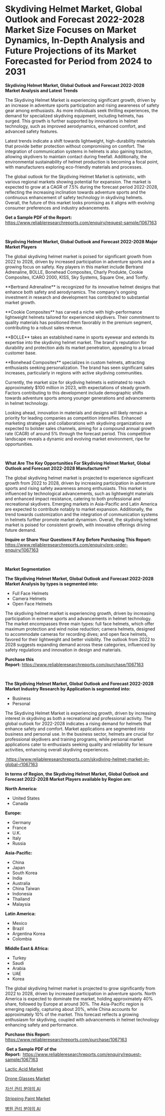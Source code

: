 <p><h1>Skydiving Helmet Market, Global Outlook and Forecast 2022-2028 Market Size Focuses on Market Dynamics, In-Depth Analysis and Future Projections of its Market Forecasted for Period from 2024 to 2031</h1></p><p><strong>Skydiving Helmet Market, Global Outlook and Forecast 2022-2028 Market Analysis and Latest Trends</strong></p>
<p><p>The Skydiving Helmet Market is experiencing significant growth, driven by an increase in adventure sports participation and rising awareness of safety gear among enthusiasts. As more individuals seek thrilling experiences, the demand for specialized skydiving equipment, including helmets, has surged. This growth is further supported by innovations in helmet technology, such as improved aerodynamics, enhanced comfort, and advanced safety features.</p><p>Latest trends indicate a shift towards lightweight, high-durability materials that provide better protection without compromising on comfort. The integration of communication systems in helmets is also gaining traction, allowing skydivers to maintain contact during freefall. Additionally, the environmental sustainability of helmet production is becoming a focal point, with manufacturers exploring eco-friendly materials and processes.</p><p>The global outlook for the Skydiving Helmet Market is optimistic, with various regional markets showing potential for expansion. The market is expected to grow at a CAGR of 7.5% during the forecast period 2022-2028, reflecting the increasing inclination towards adventure sports and the continuous enhancement of safety technology in skydiving helmets. Overall, the future of this market looks promising as it aligns with evolving consumer preferences and industry advancements.</p></p>
<p><strong>Get a Sample PDF of the Report:&nbsp;</strong> <a href="https://www.reliableresearchreports.com/enquiry/request-sample/1067163">https://www.reliableresearchreports.com/enquiry/request-sample/1067163</a></p>
<p>&nbsp;</p>
<p><strong>Skydiving Helmet Market, Global Outlook and Forecast 2022-2028 Major Market Players</strong></p>
<p><p>The global skydiving helmet market is poised for significant growth from 2022 to 2028, driven by increased participation in adventure sports and a growing focus on safety. Key players in this market include Bertrand Adrenaline, BOLLE, Bonehead Composites, Charly Produkte, Cookie Composites, ICARO 2000, KISS, Sky Systems, Square One, and Tonfly.</p><p>**Bertrand Adrenaline** is recognized for its innovative helmet designs that enhance both safety and aerodynamics. The company's ongoing investment in research and development has contributed to substantial market growth. </p><p>**Cookie Composites** has carved a niche with high-performance lightweight helmets tailored for experienced skydivers. Their commitment to quality materials has positioned them favorably in the premium segment, contributing to a robust sales revenue. </p><p>**BOLLE** takes an established name in sports eyewear and extends its expertise into the skydiving helmet market. The brand's reputation for durability and protection aids its market penetration, appealing to a broad customer base.</p><p>**Bonehead Composites** specializes in custom helmets, attracting enthusiasts seeking personalization. The brand has seen significant sales increases, particularly in regions with active skydiving communities.</p><p>Currently, the market size for skydiving helmets is estimated to reach approximately $100 million in 2023, with expectations of steady growth. Factors contributing to this development include demographic shifts towards adventure sports among younger generations and advancements in helmet technology.</p><p>Looking ahead, innovation in materials and designs will likely remain a priority for leading companies as competition intensifies. Enhanced marketing strategies and collaborations with skydiving organizations are expected to bolster sales channels, aiming for a compound annual growth rate (CAGR) of around 5% through the forecast period. This competitive landscape reveals a dynamic and evolving market environment, ripe for opportunities.</p></p>
<p>&nbsp;</p>
<p><strong>What Are The Key Opportunities For Skydiving Helmet Market, Global Outlook and Forecast 2022-2028 Manufacturers?</strong></p>
<p><p>The global skydiving helmet market is projected to experience significant growth from 2022 to 2028, driven by increasing participation in adventure sports and rising safety awareness among enthusiasts. This market is influenced by technological advancements, such as lightweight materials and enhanced impact resistance, catering to both professional and recreational skydivers. Emerging markets in Asia-Pacific and Latin America are expected to contribute notably to market expansion. Additionally, the trend towards customization and the integration of communication systems in helmets further promote market dynamism. Overall, the skydiving helmet market is poised for consistent growth, with innovative offerings driving future demand.</p></p>
<p><strong>Inquire or Share Your Questions If Any Before Purchasing This Report:</strong> <a href="https://www.reliableresearchreports.com/enquiry/pre-order-enquiry/1067163">https://www.reliableresearchreports.com/enquiry/pre-order-enquiry/1067163</a></p>
<p>&nbsp;</p>
<p><strong>Market Segmentation</strong></p>
<p><strong>The Skydiving Helmet Market, Global Outlook and Forecast 2022-2028 Market Analysis by types is segmented into:</strong></p>
<p><ul><li>Full Face Helmets</li><li>Camera Helmets</li><li>Open Face Helmets</li></ul></p>
<p><p>The skydiving helmet market is experiencing growth, driven by increasing participation in extreme sports and advancements in helmet technology. The market encompasses three main types: full face helmets, which offer maximum protection and wind noise reduction; camera helmets, designed to accommodate cameras for recording dives; and open face helmets, favored for their lightweight and better visibility. The outlook from 2022 to 2028 suggests expanding demand across these categories, influenced by safety regulations and innovation in design and materials.</p></p>
<p><strong>Purchase this Report:&nbsp;</strong><a href="https://www.reliableresearchreports.com/purchase/1067163">https://www.reliableresearchreports.com/purchase/1067163</a></p>
<p>&nbsp;</p>
<p><strong>The Skydiving Helmet Market, Global Outlook and Forecast 2022-2028 Market Industry Research by Application is segmented into:</strong></p>
<p><ul><li>Business</li><li>Personal</li></ul></p>
<p><p>The Skydiving Helmet Market is experiencing growth, driven by increasing interest in skydiving as both a recreational and professional activity. The global outlook for 2022-2028 indicates a rising demand for helmets that enhance safety and comfort. Market applications are segmented into business and personal use. In the business sector, helmets are crucial for professional skydivers and training programs, while personal market applications cater to enthusiasts seeking quality and reliability for leisure activities, enhancing overall skydiving experiences.</p></p>
<p><a href="https://www.reliableresearchreports.com/skydiving-helmet-market-in-global-r1067163">&nbsp;https://www.reliableresearchreports.com/skydiving-helmet-market-in-global-r1067163</a></p>
<p><strong>In terms of Region, the Skydiving Helmet Market, Global Outlook and Forecast 2022-2028 Market Players available by Region are:</strong></p>
<p>
    <p> <strong> North America: </strong>
        <ul>
            <li>United States</li>
            <li>Canada</li>
        </ul>
        </p> 
    <p> <strong> Europe: </strong>
        <ul>
            <li>Germany</li>
            <li>France</li>
            <li>U.K.</li>
            <li>Italy</li>
            <li>Russia</li>
        </ul>
        </p> 
    <p> <strong> Asia-Pacific: </strong>
        <ul>
            <li>China</li>
            <li>Japan</li>
            <li>South Korea</li>
            <li>India</li>
            <li>Australia</li>
            <li>China Taiwan</li>
            <li>Indonesia</li>
            <li>Thailand</li>
            <li>Malaysia</li>
        </ul>
        </p> 
    <p> <strong> Latin America: </strong>
        <ul>
            <li>Mexico</li>
            <li>Brazil</li>
            <li>Argentina Korea</li>
            <li>Colombia</li>
        </ul>
        </p> 
    <p> <strong> Middle East & Africa: </strong>
        <ul>
            <li>Turkey</li>
            <li>Saudi</li>
            <li>Arabia</li>
            <li>UAE</li>
            <li>Korea</li>
        </ul>
    </p>
    </p>
<p><p>The global skydiving helmet market is projected to grow significantly from 2022 to 2028, driven by increased participation in adventure sports. North America is expected to dominate the market, holding approximately 40% share, followed by Europe at around 30%. The Asia-Pacific region is emerging rapidly, capturing about 20%, while China accounts for approximately 10% of the market. This forecast reflects a growing enthusiasm for skydiving, coupled with advancements in helmet technology enhancing safety and performance.</p></p>
<p><strong>Purchase this Report: </strong><a href="https://www.reliableresearchreports.com/purchase/1067163">https://www.reliableresearchreports.com/purchase/1067163</a></p>
<p>&nbsp;<strong>Get a Sample PDF of the Report:&nbsp;&nbsp;</strong><a href="https://www.reliableresearchreports.com/enquiry/request-sample/1067163">https://www.reliableresearchreports.com/enquiry/request-sample/1067163</a></p>
<p><strong></strong></p>
<p><p><a href="https://issuu.com/reportprime-2/docs/lactic-acid-market-size-2030.pptx_068479a7332f9e">Lactic Acid Market</a></p><p><a href="https://medium.com/@jacobwilkins67/global-drone-glasses-market-trends-forecasts-and-market-strategic-analysis-2024-2031-0fa628ca0371">Drone Glasses Market</a></p><p><a href="https://medium.com/@jasonhill6262/%EC%84%B8%EA%B3%84-ai-in-asset-management-market-%EC%9D%80-2024%EC%97%90%EC%84%9C-2031%EB%A1%9C-%EC%97%B0%ED%8F%89%EA%B7%A0-%EC%A6%9D%EA%B0%80%EC%9C%A8%EC%9D%84-%EB%B3%B4%EC%9D%BC-%EA%B2%83%EC%9C%BC%EB%A1%9C-%EC%98%88%EC%83%81%EB%90%A9%EB%8B%88%EB%8B%A4-76be99b4abc5">자산 관리 분야의 AI</a></p><p><a href="https://www.linkedin.com/pulse/future-insights-stripping-paint-market-trends-regional-analysis-hekvf?trackingId=ml3OMKPrQbuiw4d5oDmxcA%3D%3D">Stripping Paint Market</a></p><p><a href="https://medium.com/@jasonhill6262/%EC%84%B8%EA%B3%84-ai-in-hospital-management-market-%EC%9D%80-2024%EC%97%90%EC%84%9C-2031%EB%A1%9C-%EC%97%B0%ED%8F%89%EA%B7%A0-%EC%A6%9D%EA%B0%80%EC%9C%A8%EC%9D%84-%EB%B3%B4%EC%9D%BC-%EA%B2%83%EC%9C%BC%EB%A1%9C-%EC%98%88%EC%83%81%EB%90%A9%EB%8B%88%EB%8B%A4-873dc1768947">병원 관리 분야의 AI</a></p></p>